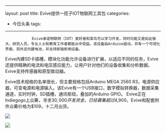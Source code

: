 
---
layout: post
title: Evive提供一揽子IOT物联网工具包
categories:
- 今日头条
tags:
---
				Evive承诺物联网（IOT）爱好者和菜鸟可以学习开发，同时功能又是如此强大，研究人员，专业人士和教育工作者都能从中受益。该设备由Arduino驱动，并有一个可视化界面，另外还内建电池，并支持即插即用设备。

Evive内建SD卡插槽，模块化功能允许设备进行扩展，以适应不同的任务，Evive还提供精确的电流和电压感应能力，让用户针对他们的设备收集和分析数据。 Evive支持传感器和原型致动器。

Evive技术规格的名单很长，但主要规格包括Arduino MEGA 2560 R3，电源供应器，可变电源和电源输入。该Evive有一个USB接口，数字模拟转换器，数据采集通道，实时时钟，SD插槽，通讯枢纽，叠加的Arduino GPIO。 Evive正在Indiegogo上众筹，寻求$30,000开发资金，已经募集超过$4,900，Evive和配套附件众筹价格为$109，十二月出货。

![](http://p2.pstatp.com/large/a7500015bca95e5cef0)

![](http://p3.pstatp.com/large/a7500015bcdc9d23497)